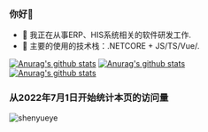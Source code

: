 ### 你好👋

- 🔭 我正在从事ERP、HIS系统相关的软件研发工作.
- 👯 主要的使用的技术栈：.NETCORE + JS/TS/Vue/.

[![Anurag's github stats](https://github-readme-stats-six-blue.vercel.app/api?username=shenyueyemiao&count_private=true&show_icons=true)](https://github.com/anuraghazra/github-readme-stats)
[![Anurag's github stats](https://github-profile-trophy.vercel.app/?username=shenyueyemiao&title=Star,Follower,Commit,Issue&theme=chartreuse-dark)](https://github.com/shenyueyemiao)   
[![Anurag's github stats](https://github-readme-stats-six-blue.vercel.app/api/top-langs/?username=shenyueyemiao&langs_count=8&hide=java,html,scss,batchfile&exclude_repo=Shopsnweb-xf)](https://github-readme-stats.vercel.app)    

### 从2022年7月1日开始统计本页的访问量 

![shenyueye](https://count.getloli.com/get/@shenyueyemiao)
